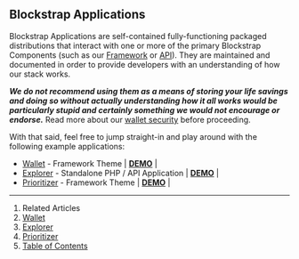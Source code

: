 ## Blockstrap Applications

Blockstrap Applications are self-contained fully-functioning packaged distributions that interact with one or more of the primary Blockstrap Components (such as our [Framework](../framework/) or [API](../api/)). They are maintained and documented in order to provide developers with an understanding of how our stack works.

___We do not recommend using them as a means of storing your life savings and doing so without actually understanding how it all works would be particularly stupid and certainly something we would not encourage or endorse.___ Read more about our [wallet security](wallet/security/) before proceeding.

With that said, feel free to jump straight-in and play around with the following example applications:

* [Wallet](wallet/) - Framework Theme | [__DEMO__](http://demo.blockstrap.com/wallet/v0.4.0.1/) |
* [Explorer](explorer/) - Standalone PHP / API Application | [__DEMO__](http://blockchains.io) |
* [Prioritizer](prioritizer/) - Framework Theme | [__DEMO__](http://demo.blockstrap.com/priority/v0.1.0.1/) |

---

1. Related Articles
2. [Wallet](wallet/)
3. [Explorer](explorer/)
4. [Prioritizer](prioritizer/)
5. [Table of Contents](../)